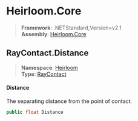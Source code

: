 # Heirloom.Core

> **Framework**: .NETStandard,Version=v2.1  
> **Assembly**: [Heirloom.Core][0]  

## RayContact.Distance

> **Namespace**: [Heirloom][0]  
> **Type**: [RayContact][1]  

#### Distance

The separating distance from the point of contact.

```cs
public float Distance
```

[0]: ../../../Heirloom.Core.md
[1]: ../RayContact.md
